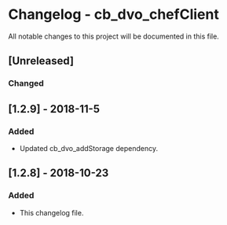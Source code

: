 # Changelog - cb_dvo_chefClient

All notable changes to this project will be documented in this file.

## [Unreleased]

### Changed

## [1.2.9] - 2018-11-5

### Added

- Updated cb_dvo_addStorage dependency.

## [1.2.8] - 2018-10-23

### Added

- This changelog file.
